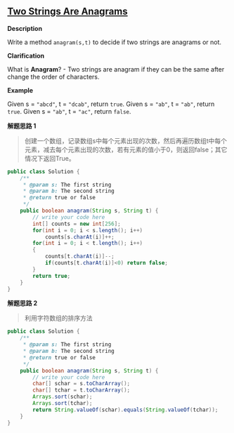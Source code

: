 ## [Two Strings Are Anagrams](http://www.lintcode.com/en/problem/two-strings-are-anagrams/)

**Description**

Write a method `anagram(s,t)` to decide if two strings are anagrams or not.

**Clarification**

What is **Anagram**?
\- Two strings are anagram if they can be the same after change the order of characters.

**Example**

Given s = `"abcd"`, t = `"dcab"`, return `true`.
Given s = `"ab"`, t = `"ab"`, return `true`.
Given s = `"ab"`, t = `"ac"`, return `false`.

**解题思路 1**

> 创建一个数组，记录数组s中每个元素出现的次数，然后再遍历数组t中每个元素，减去每个元素出现的次数，若有元素的值小于0，则返回false；其它情况下返回True。

```java
public class Solution {
    /**
     * @param s: The first string
     * @param b: The second string
     * @return true or false
     */
    public boolean anagram(String s, String t) {
        // write your code here
        int[] counts = new int[256];
        for(int i = 0; i < s.length(); i++)
            counts[s.charAt(i)]++;
        for(int i = 0; i < t.length(); i++)
        {
            counts[t.charAt(i)]--;
            if(counts[t.charAt(i)]<0) return false;
        }
        return true;
    }
}
```

**解题思路 2**

> 利用字符数组的排序方法

```java
public class Solution {
    /**
     * @param s: The first string
     * @param b: The second string
     * @return true or false
     */
    public boolean anagram(String s, String t) {
        // write your code here
        char[] schar = s.toCharArray();
        char[] tchar = t.toCharArray();
        Arrays.sort(schar);
        Arrays.sort(tchar);
        return String.valueOf(schar).equals(String.valueOf(tchar));
    }
}
```

